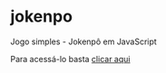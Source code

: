 # jokenpo
 Jogo simples - Jokenpô em JavaScript
 
 Para acessá-lo basta [clicar aqui](https://camilobreia.github.io/jokenpo/)
